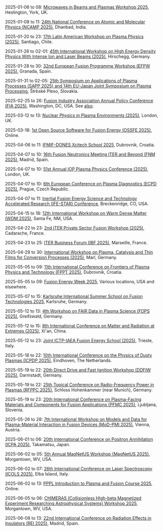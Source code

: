 2025-01-06 to 08: [Microwaves in Beams and Plasmas Workshop 2025](https://indico.ukaea.uk/event/364/ "The Microwaves in Beams and Plasmas Workshop 2025 explores the application of microwave technologies in plasma physics and beam dynamics. Key topics include microwave-driven plasma heating, diagnostics, and control in fusion research, as well as beam acceleration and manipulation in particle accelerators. The workshop fosters discussions on advanced microwave sources, wave-plasma interactions, and their roles in high-energy physics and fusion energy development."), Heslington, York, UK.

2025-01-08 to 11: [24th National Conference on Atomic and Molecular Physics (NCAMP 2025)](https://www.isamp.in/society-activities/conferences "NCAMP 2025 focuses on atomic and molecular physics, covering topics such as atomic collisions, laser-plasma interactions, and quantum optics. The conference explores spectroscopy, plasma dynamics, and molecular structure, with applications in astrophysics, fusion research, and nanotechnology. It emphasizes experimental and theoretical advancements in understanding atomic-scale phenomena."), Dhanbad, India.

2025-01-20 to 23: [17th Latin American Workshop on Plasma Physics (2025)](http://fis.puc.cl/~lawpp/ "This workshop covers plasma physics with a focus on Latin American research. Topics include magnetic confinement fusion, plasma astrophysics, laser-plasma interactions, and dusty plasmas. It addresses theoretical models, experimental diagnostics, and computational simulations, fostering collaboration on plasma applications in energy, space science, and materials processing."), Santiago, Chile.

2025-01-26 to 02-01: [45th International Workshop on High Energy Density Physics With Intense Ion and Laser Beams (2025)](https://indico.gsi.de/event/19829/ "This workshop explores high energy density physics using intense ion and laser beams. Topics include inertial confinement fusion, laser-plasma interactions, and warm dense matter. It covers experimental techniques, theoretical modeling, and applications in astrophysics and fusion energy, focusing on extreme states of matter under high-energy conditions."), Hirschegg, Germany.

2025-01-28 to 30: [32nd European Fusion Programme Workshop (EFPW 2025)](https://indico.euro-fusion.org/category/381/ "EFPW 2025 focuses on fusion plasma physics within the European fusion research program. Topics include magnetic confinement, plasma turbulence, and fusion reactor materials. The workshop addresses experimental diagnostics, computational modeling, and strategies for advancing fusion energy, emphasizing tokamak and stellarator research."), Granada, Spain.

2025-01-31 to 02-05: [25th Symposium on Applications of Plasma Processes (SAPP 2025) and 14th EU-Japan Joint Symposium on Plasma Processing](https://neon.dpp.fmph.uniba.sk/sapp/ "SAPP 2025 explores plasma processing applications. Topics include plasma-surface interactions, thin film deposition, and plasma-based nanotechnology. The joint EU-Japan symposium emphasizes low-temperature plasmas, plasma diagnostics, and industrial applications like semiconductor manufacturing and biomedical treatments, fostering global collaboration in plasma technology."), Štrbské Pleso, Slovakia.

2025-02-25 to 26: [Fusion Industry Association Annual Policy Conference (FIA 2025)](https://fusionindustryassociation.org/fia-annual-conference-2025/ "FIA 2025 focuses on fusion energy policy, covering plasma physics advancements and fusion reactor technologies. Topics include magnetic and inertial confinement, plasma diagnostics, and commercialization strategies, addressing regulatory frameworks and industry collaboration for sustainable fusion energy development."), Washington, DC, USA. See [also](https://x.com/Fusion_Industry).

2025-03-12 to 13: [Nuclear Physics in Plasma Environments (2025)](https://iop.eventsair.com/nppe2025/ "This workshop focuses on nuclear physics in plasma environments, covering nuclear reactions in stellar and fusion plasmas. Topics include thermonuclear reaction rates, plasma screening effects, and nucleosynthesis, with applications in astrophysics and fusion energy research, bridging nuclear and plasma physics."), London, UK.

2025-03-18: [1st Open Source Software for Fusion Energy (OSSFE 2025)](https://ossfe.org/ "OSSFE 2025 focuses on open-source software for fusion energy, covering plasma simulation, magnetic confinement modeling, and diagnostic tools. Topics include computational frameworks for tokamaks, stellarators, and fusion reactor design, emphasizing collaborative software development for fusion research."), Online.

2025-04-06 to 11: [IFMIF-DONES Xcitech School 2025](https://www.xcitech-school.org/ "Explores neutron source technologies for fusion. Topics include accelerator-driven systems, material irradiation, and computational methods for IFMIF-DONES and fusion energy applications."), Dubrovnik, Croatia.

2025-04-07 to 10: [16th Fusion Neutronics Meeting ITER and Beyond (FNM 2025)](http://tecfir.uned.es/NeutronicsMeeting.html "Focuses on neutronics for fusion energy. Topics include neutron transport, radiation shielding, and computational modeling for ITER and next-generation fusion reactors."), Madrid, Spain.

2025-04-07 to 10: [51st Annual IOP Plasma Physics Conference (2025)](https://iop.eventsair.com/plasma2025/ "This conference explores plasma physics, covering magnetic confinement, laser-plasma interactions, and plasma astrophysics. Topics include tokamak physics, plasma diagnostics, and inertial fusion, with applications in fusion energy and space science, emphasizing experimental and theoretical advancements."), London, UK.

2025-04-07 to 10: [6th European Conference on Plasma Diagnostics (ECPD 2025)](https://indico.ipp.cas.cz/event/30/ "ECPD 2025 focuses on plasma diagnostics, covering spectroscopy, interferometry, and Thomson scattering. Topics include diagnostic techniques for magnetic and inertial confinement fusion, low-temperature plasmas, and astrophysical plasmas, emphasizing precision measurements for plasma research."), Prague, Czech Republic.

2025-04-07 to 11: [Inertial Fusion Energy Science and Technology Accelerated Research (IFE-STAR) Conference](https://events.bizzabo.com/IFESTAR "IFE-STAR focuses on inertial fusion energy, covering laser-driven fusion, plasma instabilities, and target design. Topics include high-energy-density physics, implosion dynamics, and fusion yield optimization, emphasizing advancements toward practical inertial fusion energy systems."), Breckenridge, CO, USA.

2025-04-15 to 18: [12th International Workshop on Warm Dense Matter (WDM 2025)](https://www.sandia.gov/wdm/ "WDM 2025 explores warm dense matter, focusing on high-pressure plasmas and equation-of-state modeling. Topics include laser-driven experiments, plasma thermodynamics, and computational simulations, with applications in planetary science, inertial fusion, and astrophysics, emphasizing extreme matter states."), Santa Fe, NM, USA.

2025-04-22 to 23: [2nd ITER Private Sector Fusion Workshop (2025)](https://indico.iter.org/event/529/ "This workshop focuses on private-sector advancements in fusion energy, covering plasma physics, tokamak technologies, and commercialization strategies. Topics include plasma control, materials for fusion reactors, and industry-academia collaboration, emphasizing practical steps toward fusion power."), Cadarache, France.

2025-04-23 to 25: [ITER Business Forum (IBF 2025)](https://iterbusinessforum.com/homepage.aspx "IBF 2025 focuses on fusion energy business opportunities, covering plasma physics, tokamak engineering, and supply chain development. Topics include plasma confinement, fusion materials, and industry partnerships, emphasizing commercial pathways for ITER and fusion energy deployment."), Marseille, France.

2025-04-29 to 30: [International Workshop on Plasma, Catalysis and Thin Films for Conversion Processes (2025)](https://efds.org/en/event/ws-plasma-catalysis-2025/ "Focuses on plasma technologies for material conversion. Topics include plasma-catalysis interactions, thin film deposition, and computational modeling for energy and chemical processing applications."), Marl, Germany.

2025-05-05 to 09: [11th International Conference on Frontiers of Plasma Physics and Technology (FPPT 2025)](https://www.fpptseries.org/ "FPPT 2025 focuses on plasma physics and technology, covering low-temperature plasmas, plasma-surface interactions, and plasma processing. Topics include plasma diagnostics, thin-film methods, and applications in plasma nanotechnology and plasma applications, emphasizing plasma technology advancements."), Dubrovnik, Croatia.

2025-05-05 to 09: [Fusion Energy Week 2025](https://usfusionenergy.org/fusion-energy-week "Fusion Energy Week 2025 focuses on fusion energy, covering plasma physics, fusion reactor design, and plasma diagnostics. Topics include tokamak physics, inertial fusion, and materials for fusion, emphasizing advancements toward sustainable fusion power and industry collaboration."), Various locations, USA and elsewhere.

2025-05-07 to 15: [Karlsruhe International Summer School on Fusion Technologies 2025](https://summerschool.fusion.kit.edu/ "This summer school explores fusion technologies, focusing on plasma physics, magnetic confinement, and fusion reactor engineering. Topics include tokamak and stellarator design, plasma diagnostics, and fusion materials, with applications in sustainable energy, emphasizing theoretical and practical advancements in fusion research."), Karlsruhe, Germany.

2025-05-12 to 13: [4th Workshop on FAIR Data in Plasma Science (FDPS 2025)](http://www.plasma-mds.org/ws-fair-data-plasma-science-4.html "FDPS 2025 focuses on FAIR data principles in plasma science, covering data management, interoperability, and open-access frameworks. Topics include plasma diagnostics, simulation data, and applications in fusion research and astrophysics, emphasizing standardized data practices for collaboration."), Greifswald, Germany.

2025-05-12 to 15: [8th International Conference on Matter and Radiation at Extremes (2025)](http://icmre2025.mre.org.cn/en-us/ "This conference focuses on matter and radiation at extremes, covering high-energy-density physics, laser-plasma interactions, and relativistic plasmas. Topics include inertial confinement fusion, astrophysical plasmas, and extreme material states, emphasizing experimental and computational advancements."), Xi'an, China.

2025-05-12 to 23: [Joint ICTP-IAEA Fusion Energy School (2025)](https://indico.ictp.it/event/10834 "This school explores fusion energy, focusing on plasma physics, magnetic confinement, and fusion reactor technologies. Topics include tokamak and stellarator physics, plasma instabilities, and fusion diagnostics, with applications in sustainable energy, emphasizing theoretical and experimental training."), Trieste, Italy.

2025-05-18 to 22: [10th International Conference on the Physics of Dusty Plasmas (ICPDP 2025)](https://icpdp2025.dryfta.com "ICPDP 2025 focuses on dusty plasma physics, covering particle charging, plasma-surface interactions, and dust dynamics. Topics include dusty plasma instabilities, applications in astrophysics, and plasma processing for nanotechnology, emphasizing experimental and theoretical insights into complex plasma systems."), Eindhoven, The Netherlands.

2025-05-19 to 22: [20th Direct Drive and Fast Ignition Workshop (DDFIW 2025)](https://indico.gsi.de/event/21177/ "DDFIW 2025 explores direct drive and fast ignition in inertial fusion, focusing on laser-plasma interactions and high-energy-density physics. Topics include implosion dynamics, ignition schemes, and computational modeling, with applications in fusion energy, emphasizing experimental and theoretical advancements."), Darmstadt, Germany.

2025-05-19 to 22: [25th Topical Conference on Radio-Frequency Power in Plasmas (RFPPC 2025)](https://www.ipp.mpg.de/rfppc2025 "RFPPC 2025 focuses on radio-frequency power in plasmas, covering RF heating, current drive, and plasma diagnostics. Topics include ion cyclotron resonance, RF wave propagation, and applications in magnetic fusion devices, emphasizing advancements in plasma control for fusion energy."), Schloss Hohenkammer (near Munich), Germany.

2025-05-19 to 23: [20th International Conference on Plasma-Facing Materials and Components for Fusion Applications (PFMC 2025)](https://pfmc20.com "PFMC 2025 focuses on plasma-facing materials for fusion, covering material erosion, tritium retention, and thermal properties. Topics include tungsten alloys, liquid metals, and computational modeling of plasma-material interactions, emphasizing durable materials for fusion reactor environments."), Ljubljana, Slovenia.

2025-05-26 to 28: [7th International Workshop on Models and Data for Plasma-Material Interaction in Fusion Devices (MoD-PMI 2025)](https://amdis.iaea.org/meetings/mod-pmi-2025/ "MoD-PMI 2025 focuses on plasma-material interactions in fusion, covering erosion, deposition, and tritium retention. Topics include computational modeling, surface diagnostics, and advanced materials, with applications in fusion reactor durability, emphasizing data-driven and experimental insights."), Vienna, Austria.

2025-06-01 to 06: [20th International Conference on Positron Annihilation (ICPA 2025)](https://confit.atlas.jp/guide/event/icpa20/top "ICPA 2025 focuses on positron annihilation, covering positron spectroscopy, defect characterization, and plasma-material interactions. Topics include positron trapping, surface studies, and applications in materials science and nanotechnology, emphasizing experimental and computational techniques."), Takamatsu, Japan.

2025-06-02 to 05: [5th Annual MagNetUS Workshop (MagNetUS 2025)](https://magnetus-2025.pa.ucla.edu "MagNetUS 2025 focuses on magnetized plasmas, covering magnetic confinement, plasma turbulence, and diagnostics. Topics include tokamak physics, astrophysical plasmas, and computational modeling, with applications in fusion energy and space physics, emphasizing experimental and theoretical advancements."), Morgantown, WV, USA.

2025-06-02 to 07: [26th International Conference on Laser Spectroscopy (ICOLS 2025)](https://icols2025.it "ICOLS 2025 focuses on laser spectroscopy, covering precision measurements, plasma diagnostics, and laser-material interactions. Topics include atomic clocks, laser-induced breakdown spectroscopy, and applications in fusion and astrophysics, emphasizing advanced spectroscopic techniques."), Elba Island, Italy.

2025-06-02 to 13: [PPPL Introduction to Plasma and Fusion Course 2025](https://suli.pppl.gov/2025/course/ "This course introduces plasma and fusion science, covering plasma physics, magnetic confinement, and fusion energy principles. Topics include tokamak design, plasma instabilities, and diagnostic techniques, with applications in sustainable energy, emphasizing foundational concepts for fusion research."), Online.

2025-06-05 to 06: [CHIMERAS (Collisionless HIgh-beta Magnetized Experiment Researching Astrophysical Systems) Workshop 2025](https://home.physics.ucla.edu/~sethd/chimeras25wvu/ "CHIMERAS 2025 focuses on collisionless high-beta plasmas, covering magnetic reconnection, turbulence, and astrophysical plasma dynamics. Topics include experimental diagnostics, computational modeling, and applications in solar and astrophysical systems, emphasizing collisionless plasma phenomena."), Morgantown, WV, USA.

2025-06-08 to 13: [22nd International Conference on Radiation Effects in Insulators (REI 2025)](https://rei22madrid.csic.es "REI 2025 focuses on radiation effects in insulators, covering ion implantation, defect formation, and plasma-material interactions. Topics include radiation damage, dielectric materials, and applications in nuclear reactors and space technology, emphasizing experimental and computational studies."), Madrid, Spain.

